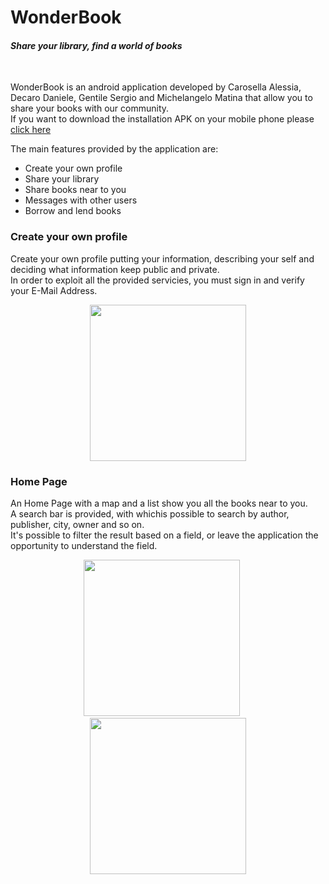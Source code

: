 <h1>WonderBook</h1>
<i><h4>Share your library, find a world of books</h4></i><br>

<p>WonderBook is an android application developed by Carosella Alessia, Decaro Daniele, Gentile Sergio and Michelangelo Matina that allow you to share your books with our community.<br>If you want to download the installation APK on your mobile phone please <a href="https://firebasestorage.googleapis.com/v0/b/sharingbook-5d02a.appspot.com/o/github%2FWonderBook.apk?alt=media&token=5ebcfa0a-ff39-4bf2-bb6c-86d62988f2df" download>click here</a></p>
<p>The main features provided by the application are:</p>
<ul>
  <li>Create your own profile</li>
  <li>Share your library</li>
  <li>Share books near to you</li>
  <li>Messages with other users</li>
  <li>Borrow and lend books</li>
</ul>


<h3>Create your own profile</h3>
  
  <div>
  <div>
   <p>Create your own profile putting your information, describing your self and deciding what information keep public and  private.<br>In order to exploit all the provided servicies, you must sign in and verify your E-Mail Address.</p>
    </div>
   
   <div align="center">
   <img src="https://firebasestorage.googleapis.com/v0/b/sharingbook-5d02a.appspot.com/o/github%2FScreenshot_1528366466.png?alt=media&token=bcdc0130-8a55-419a-b8fd-e00abeb3d757" width="250"/>
  </div>
   </div>
   
   
   <h3>Home Page</h3>
  
  <div>
  <div>
    <p>An Home Page with a map and a list show you all the books near to you.<br>A search bar is provided, with whichis possible to search by author, publisher, city, owner and so on.<br>It's possible to filter the result based on a field, or leave the application the opportunity to understand the field.</p>
   </div>
   
   <div align="center">
   <img src="https://firebasestorage.googleapis.com/v0/b/sharingbook-5d02a.appspot.com/o/github%2FScreenshot_1528366366.png?alt=media&token=6f97e6da-cd2e-4dc5-9f56-b30a76e7070f" width="250"/>
&nbsp;&nbsp;&nbsp;&nbsp;
  <img src="https://firebasestorage.googleapis.com/v0/b/sharingbook-5d02a.appspot.com/o/github%2FScreenshot_1528366383.png?alt=media&token=c41c1199-9924-48ae-a86a-8708029e3b6d" width="250"/>
 
  </div>
 </div>
   
   
